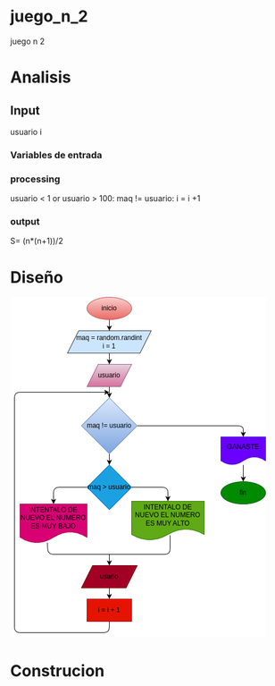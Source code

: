 # juego_n_2
juego n 2

# Analisis


## Input

usuario
i

### Variables de entrada

### processing

usuario < 1 or usuario > 100:
maq != usuario:
i = i +1

### output
S= (n*(n+1))/2
# Diseño
![Diagrama de flugo](diagrama.png "Diagrama de flujo")

# Construcion 
